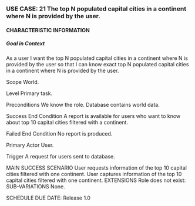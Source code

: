 ### USE CASE: 21 The top N populated capital cities in a continent where N is provided by the user.
#### CHARACTERISTIC INFORMATION
##### Goal in Context
As a user I want the top N populated capital cities in a continent where N is provided by the user so that I can know exact top N populated capital cities in a continent where N is provided by the user.

Scope
World.

Level
Primary task.

Preconditions
We know the role. Database contains world data.

Success End Condition
A report is available for users who want to know about top 10 capital cities filtered with a continent.

Failed End Condition
No report is produced.

Primary Actor
User.

Trigger
A request for users sent to database.

MAIN SUCCESS SCENARIO
User requests information of the top 10 capital cities filtered with one continent.
User captures information of the top 10 capital cities filtered with one continent. 
EXTENSIONS
Role does not exist:
SUB-VARIATIONS
None.

SCHEDULE
DUE DATE: Release 1.0